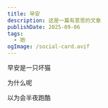 ```yaml
---
title: 早安
description: 这是一篇有意思的文章
publishDate: 2025-09-06
tags:
  - 她
ogImage: /social-card.avif
---
```

早安是一只坏猫

为什么呢

以为会半夜跑酷
